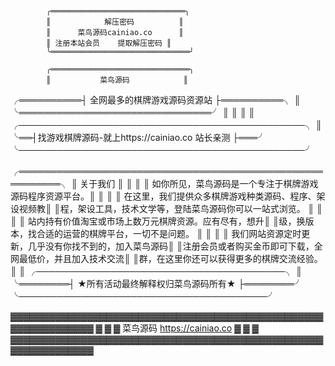 ﻿            ╭══════════════════════════════╮
            ║            解压密码          ║
            ║      菜鸟源码cainiao.co      ║
            ║ 注册本站会员    提取解压密码 ║
            ╰═══════════════════════════════╯    

            ╭═══════════════════════════════╮
            ║           菜鸟源码            ║
 ╭══════════┤ 全网最多的棋牌游戏源码资源站  ├══════════╮
║           ╰═══════════════════════════════╯          ║
║						       ║
║   ╭──────────────────────────────────────────────╮   ║
╰══┤找游戏棋牌源码-就上https://cainiao.co 站长亲测 ├═══╯
    ╰──────────────────────────────────────────────╯

                
 ╭═════════════════════════════════════════════════════════╮
║    关于我们                                              ║
║                                                          ║
║  如你所见，菜鸟源码是一个专注于棋牌游戏源码程序资源平台。║
║                                                          ║
║    在这里，我们提供众多棋牌游戏种类源码、程序、架设视频教║
║程，架设工具，技术文学等，登陆菜鸟源码你可以一站式浏览。  ║
║                                                          ║
║    站内持有价值淘宝或市场上数万元棋牌资源。应有尽有，想升║
║级，换版本，找合适的运营的棋牌平台，一切不是问题。        ║
║                                                          ║
║    我们网站资源定时更新，几乎没有你找不到的，加入菜鸟源码║
║注册会员或者购买金币即可下载，全网最低价，并且加入技术交流║
║群，在这里你还可以获得更多的棋牌交流经验。                ║
║	 ╭────────────────────────────────────────╮         ║
╰════════┤    ★所有活动最终解释权归菜鸟源码所有★  ├════════╯
         ╰────────────────────────────────────────╯ 


▓▓▓▓▓▓▓▓▓▓▓▓▓▓▓▓▓▓▓▓▓▓▓▓▓▓▓▓▓▓▓▓▓▓▓▓▓▓▓▓▓▓▓▓▓▓▓▓▓▓▓▓▓▓▓▓▓▓▓▓▓▓
▓                                                            ▓
▓                菜鸟源码  https://cainiao.co                ▓
▓                                                            ▓
▓▓▓▓▓▓▓▓▓▓▓▓▓▓▓▓▓▓▓▓▓▓▓▓▓▓▓▓▓▓▓▓▓▓▓▓▓▓▓▓▓▓▓▓▓▓▓▓▓▓▓▓▓▓▓▓▓▓▓▓▓▓